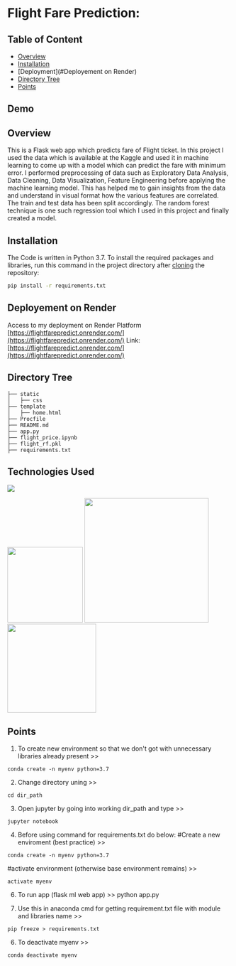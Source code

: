 # Flight Fare Prediction: 

## Table of Content
  * [Overview](#overview)
  * [Installation](#installation)
  * [Deployment](#Deployement on Render)
  * [Directory Tree](#directory-tree)
  * [Points](#points)

## Demo


## Overview
This is a Flask web app which predicts fare of Flight ticket.
In this project I used the data which is available at the Kaggle and used it in machine learning to come up with a model which can predict the fare with minimum error. I performed preprocessing of data such as Exploratory Data Analysis, Data Cleaning, Data Visualization, Feature Engineering before applying the machine learning model. This has helped me to gain insights from the data and understand in visual format how the various features are correlated. The train and test data has been split accordingly. The random forest technique is one such regression tool which I used in this project and finally created a model. 

## Installation
The Code is written in Python 3.7. To install the required packages and libraries, run this command in the project directory after [cloning](https://www.howtogeek.com/451360/how-to-clone-a-github-repository/) the repository:
```bash
pip install -r requirements.txt
```

## Deployement on Render
Access to my deployment on Render Platform
[https://flightfarepredict.onrender.com/](https://flightfarepredict.onrender.com/)
Link: [https://flightfarepredict.onrender.com/](https://flightfarepredict.onrender.com/)

## Directory Tree 
```
├── static 
│   ├── css
├── template
│   ├── home.html
├── Procfile
├── README.md
├── app.py
├── flight_price.ipynb
├── flight_rf.pkl
├── requirements.txt
```

## Technologies Used

![](https://forthebadge.com/images/badges/made-with-python.svg)

[<img target="_blank" src="https://flask.palletsprojects.com/en/1.1.x/_images/flask-logo.png" width=170>](https://flask.palletsprojects.com/en/1.1.x/) [<img target="_blank" src="https://number1.co.za/wp-content/uploads/2017/10/gunicorn_logo-300x85.png" width=280>](https://gunicorn.org) [<img target="_blank" src="https://scikit-learn.org/stable/_static/scikit-learn-logo-small.png" width=200>](https://scikit-learn.org/stable/) 

## Points
1. To create new environment so that we don't got with unnecessary libraries already present >>
```
conda create -n myenv python=3.7
```
2. Change directory uning                                  >>
```
cd dir_path
```
3. Open jupyter by going into working dir_path and type    >>
```
jupyter notebook
```
4. Before using command for requirements.txt do below:
#Create a new enviroment (best practice)                   >>
```
conda create -n myenv python=3.7
```
#activate environment (otherwise base environment remains) >>
```
activate myenv
```
6. To run app (flask ml web app)                           >>
python app.py

5. Use this in anaconda cmd for getting requirement.txt file with module and libraries name >>
```
pip freeze > requirements.txt 
```
6. To deactivate myenv                                     >>
```
conda deactivate myenv
```

